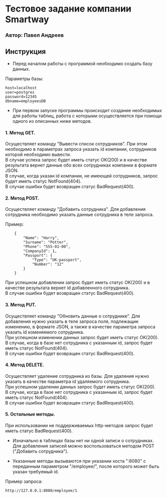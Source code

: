 Тестовое задание компании Smartway
==================================

### Автор: Павел Андреев

Инструкция
----------
*   Перед началом работы с программой необходимо создать базу данных. 

Параметры базы:

    host=localhost  
    user=postgres  
    password=12345  
    dbname=employeesDB  

*   При первом запуске программы происходит создание необходимых для работы таблиц, работа с которыми осуществляется при помощи одного из описанных ниже методов.

#### 1. Метод GET.
Осуществляет команду "Вывести список сотрудников". При этом необходимо в параметрах запроса указать id компании, сотрудников которой необходимо вывести.  
    В случае успеха запрос будет иметь статус OK(200) и в качестве результата вернет данные обо всех сотрудниках компании в формате JSON.  
    В случае, когда указан id компании, не имеющей сотрудников, запрос будет иметь статус NotFound(404).  
    В случае ошибки будет возвращен статус BadRequest(400).
    
#### 2. Метод POST.
Осуществляет команду "Добавить сотрудника". Для добавления сотрудника необходимо указать данные сотрудника в теле запроса. 

Пример:  

        {  
            "Name": "Harry",  
            "Surname": "Potter",  
            "Phone": "555-01-00",  
            "CompanyId": 1,  
            "Passport": {  
                "Type": "UK-passport",  
                "Number": "12"  
            }  
        }  

При успешном добавлении запрос будет иметь статус OK(200) и в качестве результата вернет id добавленного сотрудника.  
В случае ошибки будет возвращен статус BadRequest(400).    

#### 3. Метод PUT.
Осуществляет команду "Обновить данные о сотруднике". Для добавления нужно указать в теле запроса поля, подлежащие изменению, в формате JSON, а также в качестве параметра запроса указать id изменяемого сотрудника.  
    При успешном изменении данных запрос будет иметь статус OK(200).  
    В случае, когда в базе нет сотрудника с указанным id, запрос будет иметь статус NotFound(404).  
    В случае ошибки будет возвращен статус BadRequest(400). 
   
#### 4. Метод DELETE.
Осуществляет удаление сотрудника из базы. Для удаления нужно указать в качестве параметра id удаляемого сотрудника.  
    При успешном удалении данных запрос будет иметь статус OK(200).  
    В случае, когда в базе нет сотрудника с указанным id, запрос будет иметь статус NotFound(404).  
    В случае ошибки будет возвращен статус BadRequest(400).    

#### 5.  Остальные методы.
При использовании не поддерживаемых http-методов запрос будет иметь статус BadRequest(400).

*   Изначально в таблицах базы нет ни одной записи о сотрудниках. Для добавления записей можно воспользоваться методом POST ("Добавить сотрудника").

*   Указанные методы вызываются при указании хоста ":8080" с переданным параметром "/employee/", после которого может быть указан требуемый id. 

Пример запроса:

    http://127.0.0.1:8080/employee/1
